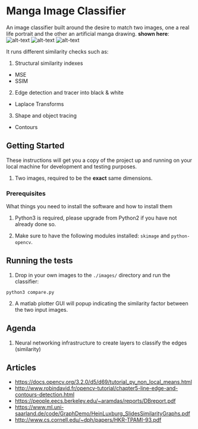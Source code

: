 # Manga Image Classifier

An image classifier built around the desire to match two images, one a real life portrait and the other an artificial manga drawing. **shown here**: ![alt-text](https://i.imgur.com/XzmKZCT.jpg) ![alt-text](https://i.imgur.com/P24Hj7X.png) ![alt-text](https://i.imgur.com/7pQuZyM.png)


It runs different similarity checks such as:
1. Structural similarity indexes
  * MSE
  * SSIM
2. Edge detection and tracer into black & white
  * Laplace Transforms
3. Shape and object tracing
  * Contours

## Getting Started

These instructions will get you a copy of the project up and running on your local machine for development and testing purposes.

1. Two images, required to be the **exact** same dimensions.

### Prerequisites

What things you need to install the software and how to install them

1. Python3 is required, please upgrade from Python2 if you have not already done so.


1. Make sure to have the following modules installed: `skimage` and `python-opencv`.

## Running the tests

1. Drop in your own images to the `./images/` directory and run the classifier:
```
python3 compare.py
```

2. A matlab plotter GUI will popup indicating the similarity factor between the two input images.

## Agenda

1. Neural networking infrastructure to create layers to classify the edges (similarity)

## Articles

* https://docs.opencv.org/3.2.0/d5/d69/tutorial_py_non_local_means.html
* http://www.robindavid.fr/opencv-tutorial/chapter5-line-edge-and-contours-detection.html
* https://people.eecs.berkeley.edu/~aramdas/reports/DBreport.pdf
* https://www.ml.uni-saarland.de/code/GraphDemo/HeinLuxburg_SlidesSimilarityGraphs.pdf
* http://www.cs.cornell.edu/~dph/papers/HKR-TPAMI-93.pdf